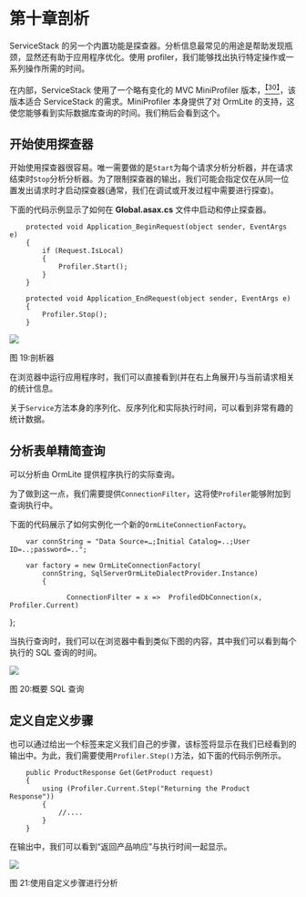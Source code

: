 # 第十章剖析

ServiceStack 的另一个内置功能是探查器。分析信息最常见的用途是帮助发现瓶颈，显然还有助于应用程序优化。使用 profiler，我们能够找出执行特定操作或一系列操作所需的时间。

在内部，ServiceStack 使用了一个略有变化的 MVC MiniProfiler 版本，[<sup>【30】</sup>](SS_0016.xhtml#_ftn30)，该版本适合 ServiceStack 的需求。MiniProfiler 本身提供了对 OrmLite 的支持，这使您能够看到实际数据库查询的时间。我们稍后会看到这个。

## 开始使用探查器

开始使用探查器很容易。唯一需要做的是`Start`为每个请求分析分析器，并在请求结束时`Stop`分析分析器。为了限制探查器的输出，我们可能会指定仅在从同一位置发出请求时才启动探查器(通常，我们在调试或开发过程中需要进行探查)。

下面的代码示例显示了如何在 **Global.asax.cs** 文件中启动和停止探查器。

```
    protected void Application_BeginRequest(object sender, EventArgs e)
    {
        if (Request.IsLocal)
        {
            Profiler.Start();
        }
    }

    protected void Application_EndRequest(object sender, EventArgs e)
    {
        Profiler.Stop();
    }

```

![](../Images/image026.jpg)

图 19:剖析器

在浏览器中运行应用程序时，我们可以直接看到(并在右上角展开)与当前请求相关的统计信息。

关于`Service`方法本身的序列化、反序列化和实际执行时间，可以看到非常有趣的统计数据。

## 分析表单精简查询

可以分析由 OrmLite 提供程序执行的实际查询。

为了做到这一点，我们需要提供`ConnectionFilter`，这将使`Profiler`能够附加到查询执行中。

下面的代码展示了如何实例化一个新的`OrmLiteConnectionFactory`。

```
    var connString = "Data Source=…;Initial Catalog=..;User ID=..;password=..";

    var factory = new OrmLiteConnectionFactory(
        connString, SqlServerOrmLiteDialectProvider.Instance)
        {

              ConnectionFilter = x =>  ProfiledDbConnection(x, Profiler.Current)

```

};

当执行查询时，我们可以在浏览器中看到类似下图的内容，其中我们可以看到每个执行的 SQL 查询的时间。

![](../Images/image027.jpg)

图 20:概要 SQL 查询

## 定义自定义步骤

也可以通过给出一个标签来定义我们自己的步骤，该标签将显示在我们已经看到的输出中。为此，我们需要使用`Profiler.Step()`方法，如下面的代码示例所示。

```
    public ProductResponse Get(GetProduct request)
    {
        using (Profiler.Current.Step("Returning the Product Response"))
        {
            //....
        }
    }

```

在输出中，我们可以看到“返回产品响应”与执行时间一起显示。

![](../Images/image028.jpg)

图 21:使用自定义步骤进行分析